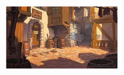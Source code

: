 ![Village](https://github.com/agamgoyal19/my-first-static-web-app/blob/main/src/midterm/adventure/village.jpg?raw=true)
